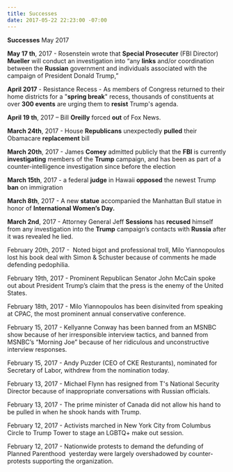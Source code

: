 ```yaml
---
title: Successes
date: 2017-05-22 22:23:00 -07:00
---
```


**Successes**    May 2017

**May 17 th**, 2017 - Rosenstein wrote that **Special Prosecuter** (FBI Director) **Mueller** will conduct an investigation into “any **links** and/or coordination between the **Russian** government and individuals associated with the campaign of President Donald Trump,” 

**April 2017** - Resistance Recess - As members of Congress returned to their home districts for a "**spring break**" recess, thousands of constituents at over **300 events** are urging them to **resist** Trump's agenda.

**April 19 th**, 2017 – Bill **Oreilly** forced **out** of Fox News.

**March 24th**, 2017 - House **Republicans** unexpectedly **pulled** their Obamacare **replacement** bill  

**March 20th**, 2017 - James **Comey** admitted publicly that the **FBI** is currently **investigating** members of the **Trump** campaign, and has been as part of a counter-intelligence investigation since before the election 

**March 15th**, 2017 - a federal **judge** in Hawaii **opposed** the newest Trump **ban** on immigration 

**March 8th**, 2017 - A new **statue** accompanied the Manhattan Bull statue in honor of **International Women’s Day.**  

**March 2nd**, 2017 - Attorney General Jeff **Sessions** has **recused** himself from any investigation into the **Trump** campaign’s contacts with **Russia** after it was revealed he lied.

February 20th, 2017 -  Noted bigot and professional troll, Milo Yiannopoulos lost his book deal with Simon & Schuster because of comments he made defending pedophilia. 

February 19th, 2017 - Prominent Republican Senator John McCain spoke out about President Trump’s claim that the press is the enemy of the United States. 

February 18th, 2017 - Milo Yiannopoulos has been disinvited from speaking at CPAC, the most prominent annual conservative conference. 

February 15, 2017 - Kellyanne Conway has been banned from an MSNBC show because of her irresponsible interview tactics, and banned from MSNBC’s “Morning Joe” because of her ridiculous and unconstructive interview responses. 

February 15, 2017 - Andy Puzder (CEO of CKE Resturants), nominated for Secretary of Labor, withdrew from the nomination today. 

February 13, 2017 - Michael Flynn has resigned from T's National Security Director because of inappropriate conversations with Russian officials.

February 13, 2017 - The prime minister of Canada did not allow his hand to be pulled in when he shook hands with Trump.

February 12, 2017 - Activists marched in New York City from Columbus Circle to Trump Tower to stage an LGBTQ+ make out session.

February 12, 2017 - Nationwide protests to demand the defunding of Planned Parenthood  yesterday were largely overshadowed by counter-protests supporting the organization.

